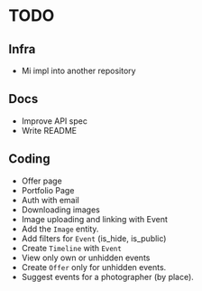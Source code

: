 # TODO

## Infra
- Mi impl into another repository

## Docs
- Improve API spec
- Write README

## Coding
- Offer page
- Portfolio Page
- Auth with email
- Downloading images
- Image uploading and linking with Event
- Add the `Image` entity.
- Add filters for `Event` (is_hide, is_public)
- Create `Timeline` with `Event`
- View only own or unhidden events
- Create `Offer` only for unhidden events.
- Suggest events for a photographer (by place).
